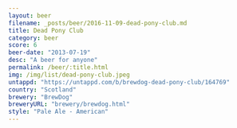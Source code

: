 ```yaml
---
layout: beer
filename: _posts/beer/2016-11-09-dead-pony-club.md
title: Dead Pony Club
category: beer
score: 6
beer-date: "2013-07-19"
desc: "A beer for anyone"
permalink: /beer/:title.html
img: /img/list/dead-pony-club.jpeg
untappd: "https://untappd.com/b/brewdog-dead-pony-club/164769"
country: "Scotland"
brewery: "BrewDog"
breweryURL: "brewery/brewdog.html"
style: "Pale Ale - American"
---
```


